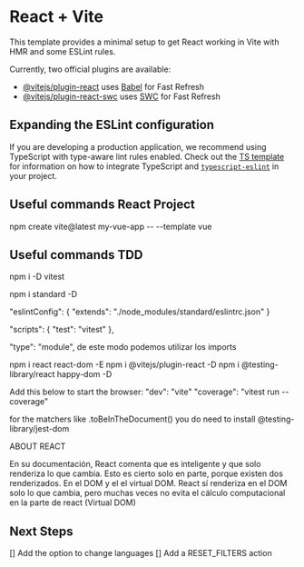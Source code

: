 # React + Vite

This template provides a minimal setup to get React working in Vite with HMR and some ESLint rules.

Currently, two official plugins are available:

- [@vitejs/plugin-react](https://github.com/vitejs/vite-plugin-react/blob/main/packages/plugin-react) uses [Babel](https://babeljs.io/) for Fast Refresh
- [@vitejs/plugin-react-swc](https://github.com/vitejs/vite-plugin-react/blob/main/packages/plugin-react-swc) uses [SWC](https://swc.rs/) for Fast Refresh

## Expanding the ESLint configuration

If you are developing a production application, we recommend using TypeScript with type-aware lint rules enabled. Check out the [TS template](https://github.com/vitejs/vite/tree/main/packages/create-vite/template-react-ts) for information on how to integrate TypeScript and [`typescript-eslint`](https://typescript-eslint.io) in your project.

## Useful commands React Project

npm create vite@latest my-vue-app -- --template vue

## Useful commands TDD

npm i -D vitest

npm i standard -D

"eslintConfig": {
"extends": "./node_modules/standard/eslintrc.json"
}

"scripts": {
"test": "vitest"
},

"type": "module", de este modo podemos utilizar los imports

npm i react react-dom -E
npm i @vitejs/plugin-react -D
npm i @testing-library/react happy-dom -D

Add this below to start the browser:
"dev": "vite"
"coverage": "vitest run --coverage"

for the matchers like .toBeInTheDocument() you do need to install @testing-library/jest-dom

ABOUT REACT

En su documentación, React comenta que es inteligente y que solo renderiza lo que cambia.
Esto es cierto solo en parte, porque existen dos renderizados. En el DOM y el el virtual DOM.
React sí renderiza en el DOM solo lo que cambia, pero muchas veces no evita el cálculo computacional en la parte de react (Virtual DOM)

## Next Steps

[] Add the option to change languages
[] Add a RESET_FILTERS action
